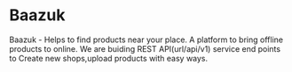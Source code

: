 # Baazuk
Baazuk - Helps to find products near your place.
A platform to bring offline products to online.
We are buiding REST API(url/api/v1) service end points to Create new shops,upload products with easy ways.
